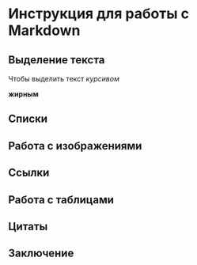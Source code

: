# Инструкция для работы с Markdown

## Выделение текста

Чтобы выделить текст *курсивом*

**жирным**

## Списки

## Работа с изображениями

## Ссылки

## Работа с таблицами

## Цитаты

## Заключение
